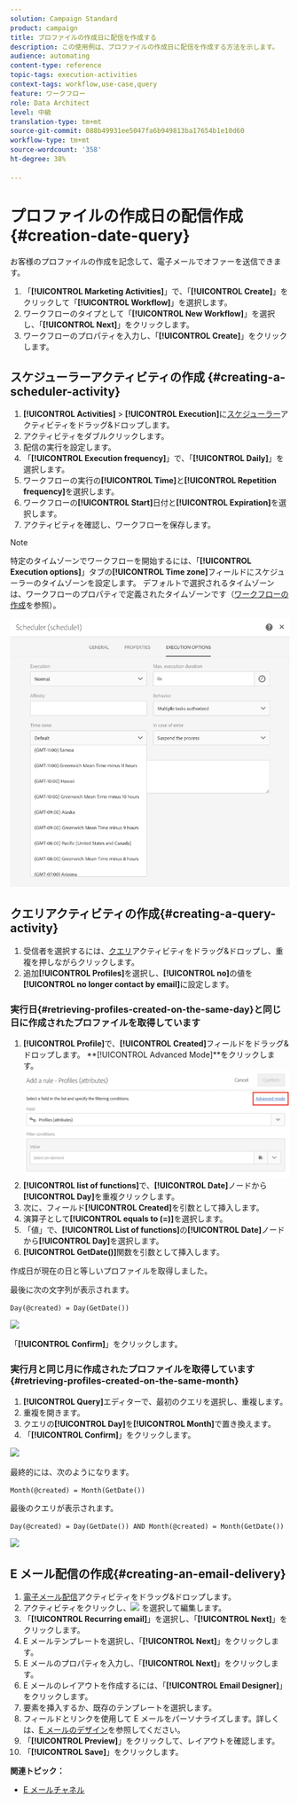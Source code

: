 ```yaml
---
solution: Campaign Standard
product: campaign
title: プロファイルの作成日に配信を作成する
description: この使用例は、プロファイルの作成日に配信を作成する方法を示します。
audience: automating
content-type: reference
topic-tags: execution-activities
context-tags: workflow,use-case,query
feature: ワークフロー
role: Data Architect
level: 中級
translation-type: tm+mt
source-git-commit: 088b49931ee5047fa6b949813ba17654b1e10d60
workflow-type: tm+mt
source-wordcount: '358'
ht-degree: 38%

---
```



# プロファイルの作成日の配信作成 {#creation-date-query}

お客様のプロファイルの作成を記念して、電子メールでオファーを送信できます。

1. 「**[!UICONTROL Marketing Activities]**」で、「**[!UICONTROL Create]**」をクリックして「**[!UICONTROL Workflow]**」を選択します。
1. ワークフローのタイプとして「**[!UICONTROL New Workflow]**」を選択し、「**[!UICONTROL Next]**」をクリックします。
1. ワークフローのプロパティを入力し、「**[!UICONTROL Create]**」をクリックします。

## スケジューラーアクティビティの作成 {#creating-a-scheduler-activity}

1. **[!UICONTROL Activities]** > **[!UICONTROL Execution]**&#x200B;に[スケジューラー](../../automating/using/scheduler.md)アクティビティをドラッグ&amp;ドロップします。
1. アクティビティをダブルクリックします。
1. 配信の実行を設定します。
1. 「**[!UICONTROL Execution frequency]**」で、「**[!UICONTROL Daily]**」を選択します。
1. ワークフローの実行の&#x200B;**[!UICONTROL Time]**&#x200B;と&#x200B;**[!UICONTROL Repetition frequency]**&#x200B;を選択します。
1. ワークフローの&#x200B;**[!UICONTROL Start]**&#x200B;日付と&#x200B;**[!UICONTROL Expiration]**&#x200B;を選択します。
1. アクティビティを確認し、ワークフローを保存します。

>[!NOTE]
>
>特定のタイムゾーンでワークフローを開始するには、「**[!UICONTROL Execution options]**」タブの&#x200B;**[!UICONTROL Time zone]**&#x200B;フィールドにスケジューラーのタイムゾーンを設定します。 デフォルトで選択されるタイムゾーンは、ワークフローのプロパティで定義されたタイムゾーンです（[ワークフローの作成](../../automating/using/building-a-workflow.md)を参照）。

![](assets/time_zone.png)

## クエリアクティビティの作成{#creating-a-query-activity}

1. 受信者を選択するには、[クエリ](../../automating/using/query.md)アクティビティをドラッグ&amp;ドロップし、重複を押しながらクリックします。
1. 追加&#x200B;**[!UICONTROL Profiles]**&#x200B;を選択し、**[!UICONTROL no]**&#x200B;の値を&#x200B;**[!UICONTROL no longer contact by email]**&#x200B;に設定します。

### 実行日{#retrieving-profiles-created-on-the-same-day}と同じ日に作成されたプロファイルを取得しています

1. **[!UICONTROL Profile]**&#x200B;で、**[!UICONTROL Created]**&#x200B;フィールドをドラッグ&amp;ドロップします。 **[!UICONTROL Advanced Mode]**をクリックします。
   ![](assets/advanced_mode.png)
1. **[!UICONTROL list of functions]**&#x200B;で、**[!UICONTROL Date]**&#x200B;ノードから&#x200B;**[!UICONTROL Day]**&#x200B;を重複クリックします。
1. 次に、フィールド&#x200B;**[!UICONTROL Created]**&#x200B;を引数として挿入します。
1. 演算子として&#x200B;**[!UICONTROL equals to (=)]**&#x200B;を選択します。
1. 「値」で、**[!UICONTROL List of functions]**&#x200B;の&#x200B;**[!UICONTROL Date]**&#x200B;ノードから&#x200B;**[!UICONTROL Day]**&#x200B;を選択します。
1. **[!UICONTROL GetDate()]**&#x200B;関数を引数として挿入します。

作成日が現在の日と等しいプロファイルを取得しました。

最後に次の文字列が表示されます。

```Day(@created) = Day(GetDate())```

![](assets/day_creation_query.png)

「**[!UICONTROL Confirm]**」をクリックします。

### 実行月と同じ月に作成されたプロファイルを取得しています{#retrieving-profiles-created-on-the-same-month}

1. **[!UICONTROL Query]**&#x200B;エディターで、最初のクエリを選択し、重複します。
1. 重複を開きます。
1. クエリの&#x200B;**[!UICONTROL Day]**&#x200B;を&#x200B;**[!UICONTROL Month]**&#x200B;で置き換えます。
1. 「**[!UICONTROL Confirm]**」をクリックします。

![](assets/month_rule.png)

最終的には、次のようになります。

``` Month(@created) = Month(GetDate()) ```

最後のクエリが表示されます。

```Day(@created) = Day(GetDate()) AND Month(@created) = Month(GetDate())```

![](assets/expression_editor_1.png)

## E メール配信の作成{#creating-an-email-delivery}

1. [電子メール配信](../../automating/using/email-delivery.md)アクティビティをドラッグ&amp;ドロップします。
1. アクティビティをクリックし、![](assets/edit_darkgrey-24px.png) を選択して編集します。
1. 「**[!UICONTROL Recurring email]**」を選択し、「**[!UICONTROL Next]**」をクリックします。
1. E メールテンプレートを選択し、「**[!UICONTROL Next]**」をクリックします。
1. E メールのプロパティを入力し、「**[!UICONTROL Next]**」をクリックします。
1. E メールのレイアウトを作成するには、「**[!UICONTROL Email Designer]**」をクリックします。
1. 要素を挿入するか、既存のテンプレートを選択します。
1. フィールドとリンクを使用して E メールをパーソナライズします。詳しくは、[E メールのデザイン](../../designing/using/designing-from-scratch.md#designing-an-email-content-from-scratch)を参照してください。
1. 「**[!UICONTROL Preview]**」をクリックして、レイアウトを確認します。
1. 「**[!UICONTROL Save]**」をクリックします。

**関連トピック：**

* [E メールチャネル](../../channels/using/creating-an-email.md)
